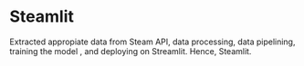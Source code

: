 # Steamlit
 Extracted appropiate data from Steam API, data processing, data pipelining,  training the model , and deploying on Streamlit. Hence, Steamlit.
